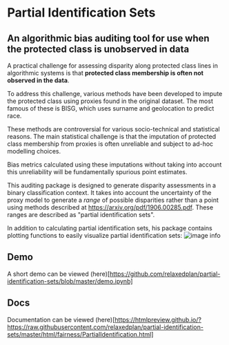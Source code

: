 # Partial Identification Sets
## An algorithmic bias auditing tool for use when the protected class is unobserved in data

A practical challenge for assessing disparity along protected class lines in algorithmic systems is that **protected class membership is often not observed in the data**.

To address this challenge, various methods have been developed to impute the protected class using proxies found in the original dataset. The most famous of these is BISG, which uses surname and geolocation to predict race.

These methods are controversial for various socio-technical and statistical reasons. The main statistical challenge
 is that the imputation of protected class membership from proxies is often unreliable and subject to ad-hoc
  modelling choices. 
  
  Bias metrics calculated using these imputations without taking into account this unreliability will be fundamentally spurious point estimates.

This auditing package is designed to generate disparity assessments in a binary classification context. It takes into
 account the uncertainty of the proxy model to generate a *range* of possible disparities rather than a point using
  methods described at https://arxiv.org/pdf/1906.00285.pdf. These ranges are described as "partial identification
   sets".

In addition to calculating partial identification sets, his package contains plotting functions to easily visualize partial identification sets:
![image info](https://i.ibb.co/DLzB7Ws/download.png)

## Demo

A short demo can be viewed (here)[https://github.com/relaxedplan/partial-identification-sets/blob/master/demo.ipynb]

## Docs

Documentation can be viewed (here)[https://htmlpreview.github.io/?https://raw.githubusercontent.com/relaxedplan/partial-identification-sets/master/html/fairness/PartialIdentification.html]
